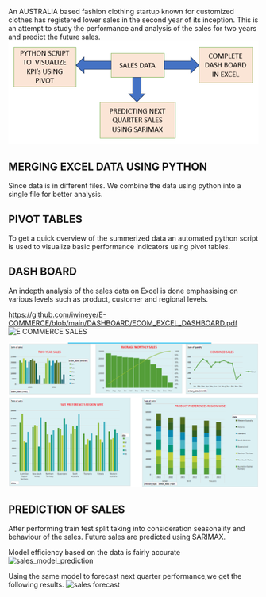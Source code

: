 An AUSTRALIA based fashion clothing startup known for customized clothes has registered lower sales in the second year of its inception. This is an attempt to study the performance and analysis of the sales for two years and predict the future sales.
![Project Overview](ECOM.PNG)
## MERGING EXCEL DATA USING PYTHON
Since data is in different files. We combine the data using python into a single file for better analysis.


## PIVOT TABLES
To get a quick overview of the summerized data an automated python script is used to visualize basic performance indicators using pivot tables.

## DASH BOARD
An indepth analysis of the sales data on Excel is done emphasising on various levels such as  product, customer and regional levels. 


https://github.com/iwineye/E-COMMERCE/blob/main/DASHBOARD/ECOM_EXCEL_DASHBOARD.pdf
![E COMMERCE SALES](https://github.com/iwineye/E-COMMERCE/assets/96835772/88f7cb0d-6079-4118-a821-d08502afc741)

![PREFERENCES](ECOM2.PNG)

## PREDICTION OF SALES 
After performing train test split taking into consideration seasonality and behaviour of the sales. Future sales are predicted using SARIMAX.

Model efficiency based on the data is fairly accurate 
![sales_model_prediction](https://github.com/iwineye/E-COMMERCE/assets/96835772/84f4029b-3f5f-4497-9ad0-ff6c361e25b2)

Using the same model to forecast next quarter performance,we get the following results.
![sales forecast](https://github.com/iwineye/E-COMMERCE/assets/96835772/00e67177-616c-4e57-bd07-4f459f0a3dff)
